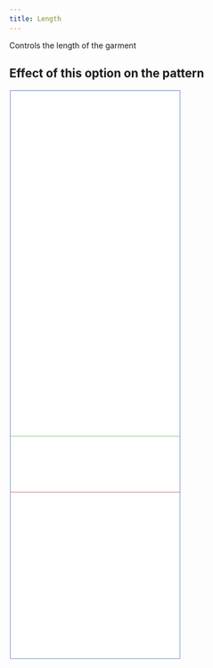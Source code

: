 ```yaml
---
title: Length
---
```


Controls the length of the garment


## Effect of this option on the pattern
![This image shows the effect of this option by superimposing several variants that have a different value for this option](tiberius_length_sample.svg "Effect of this option on the pattern")